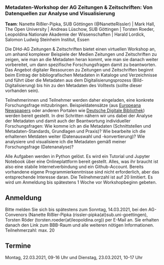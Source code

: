 ### Metadaten-Workshop der AG Zeitungen & Zeitschriften: Von Datenquellen zur Analyse und Visualisierung

**Team**: Nanette Rißler-Pipka, SUB Göttingen (@NanetteRissler) | Mark Hall, The Open University | Andreas Lüschow, SUB Göttingen | Torsten Roeder, Leopoldina Nationale Akademie der Wissenschaften | Harald Lordick, Salomon Ludwig Steinheim Institut, Essen

Die DHd-AG Zeitungen & Zeitschriften bietet einen virtuellen Workshop an, um anhand komplexer Beispiele der Medien Zeitungen und Zeitschriften zu zeigen, wie man an die Metadaten heran kommt, wie man sie danach weiter vorbereitet, um dann spezifische Forschungsfragen damit zu beantworten. Das Angebot digitaler Ressourcen zu Zeitungen und Zeitschriften beginnt beim Eintrag der bibliografischen Metadaten in Kataloge und Verzeichnisse und führt über die Metadaten aus dem Digitalisierungsprozess (Bild-Digitalisierung) bis hin zu den Metadaten des Volltexts (sollte dieser vorhanden sein). 

Teilnehmerinnen und Teilnehmer werden daher eingeladen, eine konkrete Forschungsfrage mitzubringen. Beispieldatensätze (aus [Europeana Newspapers](http://www.europeana-newspapers.eu/) oder anderen Portalen wie [Deutsche Digitale Bibliothek](https://www.deutsche-digitale-bibliothek.de/)) werden bereit gestellt. In drei Schritten nähern wir uns dabei der Analyse der Metadaten und damit auch der Beantwortung individueller Forschungsfragen: 
Wie komme ich an die Metadaten (Schnittstellen und Metadaten-Standards, Grundlagen und Praxis)? Wie bearbeite ich die erhaltenen Metdaten weiter (Datenauswahl und -konvertierung)? Wie analysiere und visualisiere ich die Metadaten gemäß meiner Forschungsfrage (Datenanalyse)? 

Alle Aufgaben werden in Python gelöst. Es wird ein Tutorial und Jupyter Notebook über eine Onlineplattform bereit gestellt. Alles, was ihr braucht ist also eine stabile Internetverbindung und ein Github-Account. Bereits vorhandene eigene Programmierkenntnisse sind nicht erforderlich, aber das entsprechende Interesse daran. Die Teilnehmerzahl ist auf 20 limitiert. Es wird um Anmeldung bis spätestens 1 Woche vor Workshopbeginn gebeten.

## Anmeldung
Bitte melden Sie sich bis spätestens zum Sonntag, 14.03.2021, bei den AG-Convenors (Nanette Rißler-Pipka (rissler-pipka(at)sub.uni-goettingen), Torsten Röder (torsten.roeder(at)leopoldina.org)) per E-Mail an. Sie erhalten danach den Link zum BBB-Raum und alle weiteren nötigen Informationen.
Teilnehmerzahl: max. 20

## Termine
Montag, 22.03.2021, 09-16 Uhr und Dienstag, 23.03.2021, 10-17 Uhr


